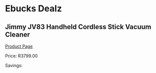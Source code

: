 
# Ebucks Dealz
## Jimmy JV83 Handheld Cordless Stick Vacuum Cleaner
[Product Page](https://www.ebucks.com/web/shop/productSelected.do?prodId=1069098839&catId=1158501813)

Price: R3799.00

Savings: 


	